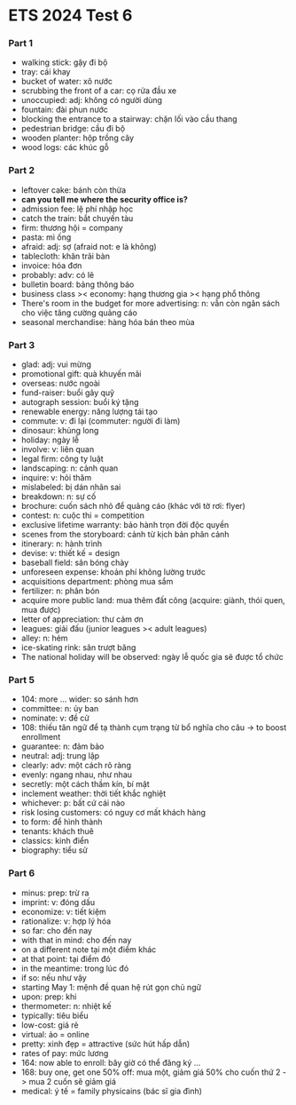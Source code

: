 # ETS 2024 Test 6

### Part 1

- walking stick: gậy đi bộ
- tray: cái khay
- bucket of water: xô nước
- scrubbing the front of a car: cọ rửa đầu xe
- unoccupied: adj: không có người dùng
- fountain: đài phun nước
- blocking the entrance to a stairway: chặn lối vào cầu thang
- pedestrian bridge: cầu đi bộ
- wooden planter: hộp trồng cây
- wood logs: các khúc gỗ

### Part 2

- leftover cake: bánh còn thừa
- **can you tell me where the security office is?**
- admission fee: lệ phí nhập học
- catch the train: bắt chuyến tàu
- firm: thương hội = company
- pasta: mì ống
- afraid: adj: sợ (afraid not: e là không)
- tablecloth: khăn trãi bàn
- invoice: hóa đơn
- probably: adv: có lẽ
- bulletin board: bảng thông báo
- business class >< economy: hạng thương gia >< hạng phổ thông
- There's room in the budget for more advertising: n: vẫn còn ngân sách cho việc tăng cường quảng cáo
- seasonal merchandise: hàng hóa bán theo mùa

### Part 3

- glad: adj: vui mừng
- promotional gift: quà khuyến mãi
- overseas: nước ngoài
- fund-raiser: buổi gây quỹ
- autograph session: buổi ký tặng
- renewable energy: năng lượng tái tạo
- commute: v: đi lại (commuter: người đi làm)
- dinosaur: khủng long
- holiday: ngày lễ
- involve: v: liên quan
- legal firm: công ty luật
- landscaping: n: cảnh quan
- inquire: v: hỏi thăm
- mislabeled: bị dán nhãn sai
- breakdown: n: sự cố
- brochure: cuốn sách nhỏ để quảng cáo (khác với tờ rơi: flyer)
- contest: n: cuộc thi = competition
- exclusive lifetime warranty: bảo hành trọn đời độc quyền
- scenes from the storyboard: cảnh từ kịch bản phân cảnh
- itinerary: n: hành trình
- devise: v: thiết kế = design
- baseball field: sân bóng chày
- unforeseen expense: khoản phí không lường trước
- acquisitions department: phòng mua sắm
- fertilizer: n: phân bón
- acquire more public land: mua thêm đất công (acquire: giành, thói quen, mua được)
- letter of appreciation: thư cảm ơn
- leagues: giải đấu (junior leagues >< adult leagues)
- alley: n: hẻm
- ice-skating rink: sân trượt băng
- The national holiday will be observed: ngày lễ quốc gia sẽ được tổ chức

### Part 5

- 104: more ... wider: so sánh hơn
- committee: n: ủy ban
- nominate: v: đề cử
- 108: thiếu tân ngữ để tạ thành cụm trạng từ bổ nghĩa cho câu -> to boost enrollment
- guarantee: n: đảm bảo
- neutral: adj: trung lập
- clearly: adv: một cách rõ ràng
- evenly: ngang nhau, như nhau
- secretly: một cách thầm kín, bí mật
- inclement weather: thời tiết khắc nghiệt
- whichever: p: bất cứ cái nào
- risk losing customers: có nguy cơ mất khách hàng
- to form: để hình thành
- tenants: khách thuê
- classics: kinh điển
- biography: tiểu sử

### Part 6

- minus: prep: trừ ra
- imprint: v: đóng dấu
- economize: v: tiết kiệm
- rationalize: v: hợp lý hóa
- so far: cho đến nay
- with that in mind: cho đến nay
- on a different note tại một điểm khác
- at that point: tại điểm đó
- in the meantime: trong lúc đó
- if so: nếu như vậy
- starting May 1: mệnh đề quan hệ rút gọn chủ ngữ
- upon: prep: khi
- thermometer: n: nhiệt kế
- typically: tiêu biểu
- low-cost: giá rẻ
- virtual: ảo = online
- pretty: xinh đẹp = attractive (sức hút hấp dẫn)
- rates of pay: mức lương
- 164: now able to enroll: bây giờ có thể đăng ký ...
- 168: buy one, get one 50% off: mua một, giảm giá 50% cho cuốn thứ 2 -> mua 2 cuốn sẽ giảm giá
- medical: ý tế = family physicains (bác sĩ gia đình)
